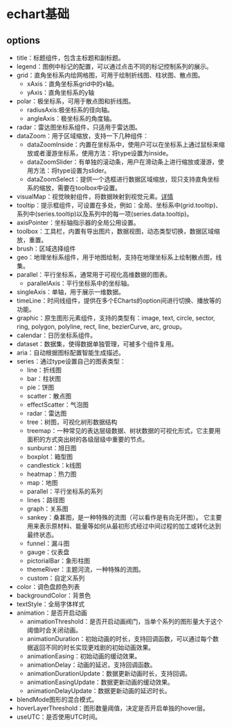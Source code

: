 # echart基础
## options
- title：标题组件，包含主标题和副标题。
- legend：图例中标记的配置，可以通过点击不同的标记控制系列的展示。
- grid：直角坐标系内绘网格图，可用于绘制折线图、柱状图、散点图。
   - xAxis：直角坐标系grid中的x轴。
   - yAxis：直角坐标系的y轴
- polar：极坐标系，可用于散点图和折线图。
   - radiusAxis:极坐标系的径向轴。
   - angleAxis：极坐标系的角度轴。
- radar：雷达图坐标系组件，只适用于雷达图。
- dataZoom：用于区域缩放，支持一下几种组件：
   - dataZoomInside：内置在坐标系中，使用户可以在坐标系上通过鼠标来缩放或者漫游坐标系，使用方法：将type设置为inside。
   - dataZoomSlider：有单独的滚动条，用户在滑动条上进行缩放或漫游，使用方法：将type设置为slider。
   - dataZoomSelect：提供一个选框进行数据区域缩放，现只支持直角坐标系的缩放，需要在toolbox中设置。
- visualMap：视觉映射组件，将数据映射到视觉元素。[详情](https://echarts.apache.org/zh/option.html#visualMap)
- tooltip：提示框组件，可设置在多处，例如：全局、坐标系中(grid.tooltip)、系列中(series.tooltip)以及系列中的每一项(series.data.tooltip)。
- axisPointer：坐标轴指示器的全局公用设置。
- toolbox：工具栏，内置有导出图片，数据视图，动态类型切换，数据区域缩放，重置。
- brush：区域选择组件
- geo：地理坐标系组件，用于地图绘制，支持在地理坐标系上绘制散点图，线集。
- parallel：平行坐标系，通常用于可视化高维数据的图表。
   - parallelAxis：平行坐标系中的坐标轴。
- singleAxis：单轴，用于展示一维数据。
- timeLine：时间线组件，提供在多个ECharts的option间进行切换、播放等的功能。
- graphic：原生图形元素组件，支持的类型有：image, text, circle, sector, ring, polygon, polyline, rect, line, bezierCurve, arc, group。 
- calendar：日历坐标系组件。
- dataset：数据集，使得数据单独管理，可被多个组件复用。
- aria：自动根据图标配置智能生成描述。
- series：通过type设置自己的图表类型：
   - line：折线图
   - bar：柱状图
   - pie：饼图
   - scatter：散点图
   - effectScatter：气泡图
   - radar：雷达图
   - tree：树图，可视化树形数据结构
   - treemap：一种常见的表达层级数据、树状数据的可视化形式，它主要用面积的方式突出树的各级层级中重要的节点。
   - sunburst：旭日图
   - boxplot：箱型图
   - candlestick：k线图
   - heatmap：热力图
   - map：地图
   - parallel：平行坐标系的系列
   - lines：路径图
   - graph：关系图
   - sankey：桑葚图，是一种特殊的流图（可以看作是有向无环图）。 它主要用来表示原材料、能量等如何从最初形式经过中间过程的加工或转化达到最终状态。
   - funnel：漏斗图
   - gauge：仪表盘
   - pictorialBar：象形柱图
   - themeRiver：主题河流，一种特殊的流图。
   - custom：自定义系列
- color：调色盘颜色列表
- backgroundColor：背景色
- textStyle：全局字体样式
- animation：是否开启动画
   - animationThreshold：是否开启动画阀门，当单个系列的图形量大于这个阈值时会关闭动画。
   - animationDuration：初始动画的时长，支持回调函数，可以通过每个数据返回不同的时长实现更戏剧的初始动画效果。
   - animationEasing：初始动画的缓动效果。
   - animationDelay：动画的延迟，支持回调函数。
   - animationDurationUpdate：数据更新动画时长，支持回调。
   - animationEasingUpdate：数据更新动画的缓动效果。
   - animationDelayUpdate：数据更新动画的延迟时长。
- blendMode图形的混合模式。
- hoverLayerThreshold：图形数量阈值，决定是否开启单独的hover层。
- useUTC：是否使用UTC时间。
   
   
   
   
   
   
